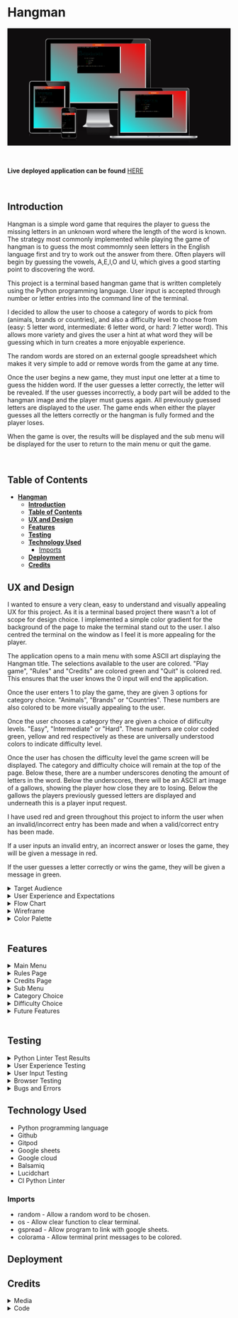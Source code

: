 # **Hangman**

![Am I responsive image](readme-images/am-i-responsive.png)

<br>

**Live deployed application can be found** [HERE](https://hangman-james-fitz.herokuapp.com/)  

<br>

## **Introduction**

Hangman is a simple word game that requires the player to guess the missing letters in an unknown word where the length of the word is known.
The strategy most commonly implemented while playing the game of hangman is to guess the most commomnly seen letters in the English language first and try to work out the answer from there.
Often players will begin by guessing the vowels, A,E,I,O and U, which gives a good starting point to discovering the word.

This project is a terminal based hangman game that is written completely using the Python programming language.
User input is accepted through number or letter entries into the command line of the terminal.

I decided to allow the user to choose a category of words to pick from (animals, brands or countries), and also a difficulty level to choose from (easy: 5 letter word, intermediate: 6 letter word, or hard: 7 letter word).
This allows more variety and gives the user a hint at what word they will be guessing which in turn creates a more enjoyable experience.

The random words are stored on an external google spreadsheet which makes it very simple to add or remove words from the game at any time.

Once the user begins a new game, they must input one letter at a time to guess the hidden word.
If the user guesses a letter correctly, the letter will be revealed.
If the user guesses incorrectly, a body part will be added to the hangman image and the player must guess again.
All previously guessed letters are displayed to the user.
The game ends when either the player guesses all the letters correctly or the hangman is fully formed and the player loses.

When the game is over, the results will be displayed and the sub menu will be displayed for the user to return to the main menu or quit the game.

<br>

## **Table of Contents**
- [**Hangman**](#hangman)
  - [**Introduction**](#introduction)
  - [**Table of Contents**](#table-of-contents)
  - [**UX and Design**](#ux-and-design)
  - [**Features**](#features)
  - [**Testing**](#testing)
  - [**Technology Used**](#technology-used)
    - [Imports](#imports)
  - [**Deployment**](#deployment)
  - [**Credits**](#credits)



## **UX and Design**  

I wanted to ensure a very clean, easy to understand and visually appealing UX for this project.
As it is a terminal based project there wasn't a lot of scope for design choice.
I implemented a simple color gradient for the background of the page to make the terminal stand out to the user.
I also centred the terminal on the window as I feel it is more appealing for the player.

The application opens to a main menu with some ASCII art displaying the Hangman title.
The selections available to the user are colored. "Play game", "Rules" and "Credits" are colored green and "Quit" is colored red.
This ensures that the user knows the 0 input will end the application.

Once the user enters 1 to play the game, they are given 3 options for category choice.
"Animals", "Brands" or "Countries".
These numbers are also colored to be more visually appealing to the user.

Once the user chooses a category they are given a choice of diificulty levels.
"Easy", "Intermediate" or "Hard".
These numbers are color coded green, yellow and red respectively as these are universally understood colors to indicate difficulty level.

Once the user has chosen the difficulty level the game screen will be displayed.
The category and difficulty choice will remain at the top of the page.
Below these, there are a number underscores denoting the amount of letters in the word.
Below the underscores, there will be an ASCII art image of a gallows, showing the player how close they are to losing.
Below the gallows the players previously guessed letters are displayed and underneath this is a player input request.

I have used red and green throughout this project to inform the user when an invalid/incorrect entry has been made and when a valid/correct entry has been made.

If a user inputs an invalid entry, an incorrect answer or loses the game, they will be given a message in red.

If the user guesses a letter correctly or wins the game, they will be given a message in green.

<details><summary>Target Audience</summary>

- This game is suitable for all age groups.
- This game was made for fans of simple word games.
- This game is for anyone that enjoys simple terminal based games.

</details>

<details><summary>User Experience and Expectations</summary>  

- Simple game to play.
- Clear instructions and rules that are easy to understand.
- Simple design and easy navigation.
- intuative design where results and outcomes are easily identified and displayed.
- Clear indication of input errors to the user.
- Ability to see progress throughout the game, how many guesses are left, how many letters guessed correctly, which letters have already been guessed.
- Variety and choice for a new experience every time.
- Ability to return to the main menu at the end of the game and restart the application.

</details>

<details><summary>Flow Chart</summary>  

I created the flowchart before starting to write the code to give myself a good understanding and idea of what I wanted to achieve.
It was useful knowing where the input errors could occur and what to do if that happened.
There are some optional additions on the flowchart that I ultimately did decide to implement into the project.

![Flowchart image](readme-images/hangman-flowchart.webp)

</details>

<details><summary>Wireframe</summary>  

I had a simple wireframe design for this project with a main menu, rules section, credits section and main game screen.
The end design is very similar to the wirefram with a few small differences.

- Main Menu

![Main menu image](readme-images/wireframe-main-menu.webp)

- Rules Screen

![Rules screen image](readme-images/wireframe-rules-page.webp)

- Credits Screen

![Credits screen image](readme-images/wireframe-credits-page.webp)

- Category Choice

![Category choice image](readme-images/wireframe-category-choice.webp)

- Difficulty Choice 

![Difficulty choice image](readme-images/wireframe-difficulty-choice.webp)

- Game Screen 

![Game screen image](readme-images/wireframe-game-screen.webp)

- Correct Guess

![Correct guess image](readme-images/wireframe-correct-guess.webp)

- Error Guess

![Error guess image](readme-images/wireframe-error-guess.webp)

- Win Screen 

![Win screen image](readme-images/wireframe-win-message.webp)

</details>

<details><summary>Color Palette</summary>

As this is a terminal based project, there wasn't much scope for color modifications.
I added color to the terminal using colorama, and I added a simple red to cyan gradient background to the body of the page using css.

![Color palette image](readme-images/color-palette.png)

</details>

<br>

## **Features** 
<details><summary>Main Menu</summary>     

Add main menu image here

</details>

<details><summary>Rules Page</summary>     

Add rules image here

</details>

<details><summary>Credits Page</summary>     

Add Credits image here

</details>

<details><summary>Sub Menu</summary>  

Add sub menu image here

</details>

<details><summary>Category Choice</summary>

Add category choice image here

</details>

<details><summary>Difficulty Choice</summary>

Add difficulty choice image here

</details>

<details><summary>Future Features</summary>  

- Ability for player to input their own words or categories that will be pushed to the google sheet.  
- Ability for the player to guess the whole word at once rather than letter by letter.
- Implementation of timed game mode that will allocate a specified amount to time to make a guess depending on the difficulty level.

</details>

<br>

## **Testing**  

<details><summary>Python Linter Test Results</summary>  

All python code was passed through the Code Institute Python Linter with no errors.

![Python linter results image](readme-images/ci-python-linter-results.png)

</details>

<details><summary>User Experience Testing</summary>

| User requirement | Image | Requirement met? Y/N | 
| ---------------- | ----- | -------------------- |
| I want to be shown a clear main menu when the application is loaded | ![Main menu test image](readme-images/testing-main-menu.png) | Y |
| I want to be shown an error message that clearly states why the error has occurred if I make an incorrect input | ![Input error not a number image](readme-images/testing-input-error-not-number.png) ![Input error not an option image](readme-images/testing-input-error-not-option.png) | Y | 
| I want to be able to view the rules for the game | ![Rules test image](readme-images/testing-rules.png) | Y | 
| I want to be able to see who created the game | ![Credits menu test image](readme-images/testing-credits.png) | Y | 
| I want to be able to choose my random word from different categories | ![Category test image](readme-images/testing-category-choice.png) | Y | 
| I want to be able to choose from different difficulty levels | ![Difficulty test image](readme-images/testing-difficulty-choice.png) | Y | 
| When the game starts, I want to be able to see my category, difficulty level; and how many letters I need to guess | ![Opening game screen test image](readme-images/testing-opening-game-screen.png) | Y |
| If I make an invalid guess, or guess a letter that has already been guessed, I want a message to tell me why my guess was invalid, and I don't want this to affect my lives remaining | ![Invalid letter input test image](readme-images/testing-not-a-letter.png) ![Multiple letter input test image](readme-images/testing-multiple-input.png)| Y | S
| When I make a correct guess, I want to be shown a message that my guess was correct, I want the correct letter to appear in the random word | ![Correct guess test image](readme-images/testing-correct-guess.png) | Y | 
| When I make an incorrect guess, I want a message to display that my guess was incorrect and I want to know how many lives I have left | ![Incorrect guess test image](readme-images/testing-incorrect-guess.png) | Y |
| When I win, I want to be shown a message that I won and I want the option to quit or play again | ![Win screen test image](readme-images/testing-win-screen.png) | Y | 
| When I lose, I want to be told what the word was and I want the option to quit or play again | ![Lose screen test image](readme-images/testing-lose-screen.png) | Y |

</details>

<details><summary>User Input Testing</summary>

| Test Area | Input To Validate | Expected Outcome | Actual Outcome | Pass/Fail |
| --------- | ----------------- | ---------------- | -------------- | --------- |
| Main Menu | N/A | Load main_menu function | As required | Pass |
| Main Menu | Input 0 | Quit the application | As required | Pass |
| Main Menu | Input 3 | Display credits | As required | Pass |
| Main Menu | Input 2 | Display rules | As required | Pass |
| Main Menu | Input 1 | Run the main game function | As required | Pass |
| Main Menu | Input any other number | Error message - Invalid choice - loop back to request input | As required | Pass |
| Main Menu | Input any other character | Error message - Not a number - loop back to request input | As required | Pass |
| Credits | Input 1 | Return to main menu | As required | Pass |
| Credits | Input 0 | Quit the application | As required | Pass |
| Credits | Input any other number | Error message - Invalid choice - loop back to request input | As required | Pass |
| Credits | Input any other character | Error message - Not a number - loop back to request input | As required | Pass |
| Rules | Input 1 | Return to main menu | As required | Pass |
| Rules | Input 0 | Quit the application | As required | Pass |
| Rules | Input any other number | Error message - Invalid choice - loop back to request input | As required | Pass |
| Rules | Input any other character | Error message - Not a number - loop back to request input | As required | Pass |
| Category Choice | Input 1 | Selects "Animals" category | As required | Pass |
| Category Choice | Input 2 | Selects "Brands" category | As required | Pass |
| Category Choice | Input 3 | Selects "Countries" category | As required | Pass |
| Category Choice | Input any other number | Error message - Invalid choice - loop back to request input | As required | Pass |
| Category Choice | Input any other character | Error message - Not a number - loop back to request input | As required | Pass |
| Difficulty Choice | Input 1 | Selects "Easy" difficulty | As required | Pass |
| Difficulty Choice | Input 2 | Selects "Intermediate" difficulty | As required | Pass |
| Difficulty Choice | Input 3 | Selects "Hard" difficulty | As required | Pass |
| Difficulty Choice | Input any other number | Error message - Invalid choice - loop back to request input | As required | Pass |
| Difficulty Choice | Input any other character | Error message - Not a number - loop back to request input | As required | Pass |
| Main Game Screen | Input a number | Error message - Invalid choice - loop back to request input | As required | Pass |
| Main Game Screen | Input multiple letters | Error message - One letter at a time - loop back to request input | As required | Pass |
| Main Game Screen | Correct letter guess | Display correct letter message, add letter to guessed letters list and display correctly guessed letter in the random word | As required | Pass |
| Main Game Screen | Guess all letters correctly | Display win message, display sub_menu to return to main menu or quit the application | As required | Pass |
| Main Game Screen | Incorrect letter guess | Display incorrect letter message, add letter to guessed letters list, remove one from guesses remaining and add body part to hangman | As required | Pass |
| Main Game Screen | Make 7 incorrect guesses | Display lose message, display sub_menu to return to main menu or quit the application | As required | Pass |

</details>

<details><summary>Browser Testing</summary>

Insert table with images of app running on multiple browsers.

| Browser | Image | Result |
| ------- | ----- | ------ |
| Chrome | ![Chrome test results image](readme-images/chrome-test.png) | Working as expected |
| Firefox | ![Firefox test results image](readme-images/firefox-test.png) | Working as expected |
| Microsoft Edge | ![Microsoft edge test results image](readme-images/microsoft-edge-test.png) | Working as expected |
| Microsoft Edge | ![Android test results image](readme-images/android-test.jpg) | Working as expected |

</details>

<details><summary>Bugs and Errors</summary>

No bugs were found in the program and everything is working as expected.

</details>

## **Technology Used**  

- Python programming language
- Github
- Gitpod
- Google sheets
- Google cloud
- Balsamiq
- Lucidchart 
- CI Python Linter

### Imports

- random - Allow a random word to be chosen.
- os - Allow clear function to clear terminal.
- gspread - Allow program to link with google sheets.
- colorama - Allow terminal print messages to be colored.

## **Deployment**  

## **Credits**  

<details><summary>Media</summary>  

Add ascii links here
Flowchart made using lucidchart
Wireframes made using Balsamiq

</details>  

<details><summary>Code</summary>  

- Colorama tutorial
- Code institute tutors
- Fellow students in the CI Slack community
- Stack overflow
- Mentor Chris Quinn

</details>  